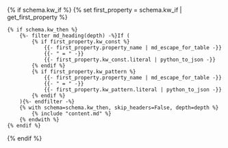 {% if schema.kw_if %}
    {% set first_property =  schema.kw_if | get_first_property %}

    {% if schema.kw_then %}
        {%- filter md_heading(depth) -%}If (
            {% if first_property.kw_const %}
                {{- first_property.property_name | md_escape_for_table -}}
                {{- " = " -}}
                {{- first_property.kw_const.literal | python_to_json -}}
            {% endif %}
            {% if first_property.kw_pattern %}
                {{- first_property.property_name | md_escape_for_table -}}
                {{- " = " -}}
                {{- first_property.kw_pattern.literal | python_to_json -}}
            {% endif %}            
        ){%- endfilter -%}
        {% with schema=schema.kw_then, skip_headers=False, depth=depth %}
            {% include "content.md" %}
        {% endwith %}
    {% endif %}
{% endif %}